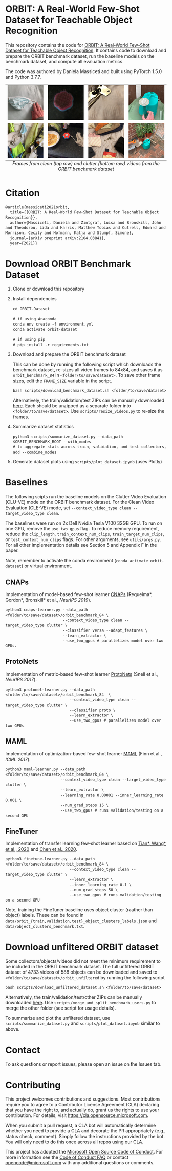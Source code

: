 # ORBIT: A Real-World Few-Shot Dataset for Teachable Object Recognition

This repository contains the code for [ORBIT: A Real-World Few-Shot Dataset for Teachable Object Recognition](https://arxiv.org/abs/2104.03841). It contains code to download and prepare the ORBIT benchmark dataset, run the baseline models on the benchmark dataset, and compute all evaluation metrics.

The code was authored by Daniela Massiceti and built using PyTorch 1.5.0 and Python 3.7.7.

<table>
  <tr>
    <td><img src="docs/facemask.PNG" alt="clean frame of facemask" width = 140px></td>
    <td><img src="docs/hairbrush.PNG" alt="clean frame of hairbrush" width = 140px></td>
    <td><img src="docs/keys.PNG" alt="clean frame of keys" width = 140px></td>
    <td><img src="docs/watering can.PNG" alt="clean frame of a watering can" width = 140px></td>
   </tr> 
   <tr>
      <td><img src="docs/facemask_clutter.PNG" alt="clutter frame of facemask" width = 140px></td>
      <td><img src="docs/hairbrush_clutter.PNG" alt="clutter frame of hairbrush" width = 140px></td>
      <td><img src="docs/keys_clutter.PNG" alt="clutter frame of keys" width = 140px></td>
      <td><img src="docs/wateringcan_clutter.PNG" alt="clutter frame of watering can" width = 140px></td>
   </tr>
   <caption style="caption-side:bottom"> <i>Frames from clean (top row) and clutter (bottom row) videos from the ORBIT benchmark dataset</i></caption>
</table>

# Citation
```
@article{massiceti2021orbit,
  title={{ORBIT: A Real-World Few-Shot Dataset for Teachable Object Recognition}},
  author={Massiceti, Daniela and Zintgraf, Luisa and Bronskill, John and Theodorou, Lida and Harris, Matthew Tobias and Cutrell, Edward and Morrison, Cecily and Hofmann, Katja and Stumpf, Simone},
  journal={arXiv preprint arXiv:2104.03841},
  year={2021}}
```

# Download ORBIT Benchmark Dataset

1. Clone or download this repository
2. Install dependencies
   ```
   cd ORBIT-Dataset

   # if using Anaconda
   conda env create -f environment.yml
   conda activate orbit-dataset

   # if using pip
   # pip install -r requirements.txt
   ```
3. Download and prepare the ORBIT benchmark dataset

   This can be done by running the following script which downloads the benchmark dataset, re-sizes all video frames to 84x84, and saves it as `orbit_benchmark_84` in `<folder/to/save/dataset>`. To save other frame sizes, edit the `FRAME_SIZE` variable in the script.
   
   ```
   bash scripts/download_benchmark_dataset.sh <folder/to/save/dataset>
   ```

   Alternatively, the train/validation/test ZIPs can be manually downloaded [here](https://city.figshare.com/articles/dataset/_/14294597). Each should be unzipped as a separate folder into `<folder/to/save/dataset>`. Use `scripts/resize_videos.py` to re-size the frames.
   
4. Summarize dataset statistics
   ```
   python3 scripts/summarize_dataset.py --data_path $ORBIT_BENCHMARK_ROOT --with_modes 
   # to aggregate stats across train, validation, and test collectors, add --combine_modes
   ```
5. Generate dataset plots using `scripts/plot_dataset.ipynb` (uses Plotly)

# Baselines

The following scipts run the baseline models on the Clutter Video Evaluation (CLU-VE) mode on the ORBIT benchmark dataset. For the Clean Video Evaluation (CLE-VE) mode, set `--context_video_type clean --target_video_type clean`.

The baselines were run on 2x Dell Nvidia Tesla V100 32GB GPU. To run on one GPU, remove the `use_two_gpus` flag. To reduce memory requirement, reduce the `clip_length`, `train_context_num_clips`, `train_target_num_clips`, or `test_context_num_clips` flags. For other arguments, see `utils/args.py`. For all other implementation details see Section 5 and Appendix F in the paper.

Note, remember to activate the conda environment (`conda activate orbit-dataset`) or virtual environment.

## CNAPs
Implementation of model-based few-shot learner [CNAPs](https://arxiv.org/abs/1906.07697) (Requeima*, Gordon*, Bronskill* et al., _NeurIPS 2019_).

```
python3 cnaps-learner.py --data_path <folder/to/save/dataset>/orbit_benchmark_84 \
                         --context_video_type clean --target_video_type clutter \
                         --classifier versa --adapt_features \
                         --learn_extractor \
                         --use_two_gpus # parallelizes model over two GPUs.
```

## ProtoNets

Implementation of metric-based few-shot learner [ProtoNets](https://arxiv.org/abs/1703.05175) (Snell et al., _NeurIPS 2017_).

```
python3 protonet-learner.py --data_path <folder/to/save/dataset>/orbit_benchmark_84  \
                            --context_video_type clean --target_video_type clutter \
                            --classifier proto \
                            --learn_extractor \
                            --use_two_gpus # parallelizes model over two GPUs
```

## MAML

Implementation of optimization-based few-shot learner [MAML](https://arxiv.org/abs/1703.03400) (Finn et al., _ICML 2017_).
```
python3 maml-learner.py --data_path <folder/to/save/dataset>/orbit_benchmark_84 \
                        --context_video_type clean --target_video_type clutter \
                        --learn_extractor \
                        --learning_rate 0.00001 --inner_learning_rate 0.001 \
                        --num_grad_steps 15 \
                        --use_two_gpus # runs validation/testing on a second GPU
```

## FineTuner

Implementation of transfer learning few-shot learner based on [Tian*, Wang* et al., 2020](https://arxiv.org/abs/2003.11539) and [Chen et al., 2020](https://arxiv.org/abs/2003.04390).
```
python3 finetune-learner.py --data_path <folder/to/save/dataset>/orbit_benchmark_84 \
                            --context_video_type clean --target_video_type clutter \
                            --learn_extractor \
                            --inner_learning_rate 0.1 \
                            --num_grad_steps 50 \
                            --use_two_gpus # runs validation/testing on a second GPU
```
Note, training the FineTuner baseline uses object cluster (raather than object) labels. These can be found in `data/orbit_{train,validation,test}_object_clusters_labels.json` and `data/object_clusters_benchmark.txt`.

# Download unfiltered ORBIT dataset

Some collectors/objects/videos did not meet the minimum requirement to be included in the ORBIT benchmark dataset. The full unfiltered ORBIT dataset of 4733 videos of 588 objects can be downloaded and saved to `<folder/to/save/dataset>/orbit_unfiltered` by running the following script
```
bash scripts/download_unfiltered_dataset.sh <folder/to/save/dataset>
```
Alternatively, the train/validation/test/other ZIPs can be manually downloaded [here](https://city.figshare.com/articles/dataset/_/14294597). Use `scripts/merge_and_split_benchmark_users.py` to merge the other folder (see script for usage details).

To summarize and plot the unfiltered dataset, use `scripts/summarize_dataset.py` and `scripts/plot_dataset.ipynb` similar to above.

# Contact

To ask questions or report issues, please open an issue on the Issues tab.

# Contributing

This project welcomes contributions and suggestions.  Most contributions require you to agree to a
Contributor License Agreement (CLA) declaring that you have the right to, and actually do, grant us
the rights to use your contribution. For details, visit https://cla.opensource.microsoft.com.

When you submit a pull request, a CLA bot will automatically determine whether you need to provide
a CLA and decorate the PR appropriately (e.g., status check, comment). Simply follow the instructions
provided by the bot. You will only need to do this once across all repos using our CLA.

This project has adopted the [Microsoft Open Source Code of Conduct](https://opensource.microsoft.com/codeofconduct/).
For more information see the [Code of Conduct FAQ](https://opensource.microsoft.com/codeofconduct/faq/) or
contact [opencode@microsoft.com](mailto:opencode@microsoft.com) with any additional questions or comments.
